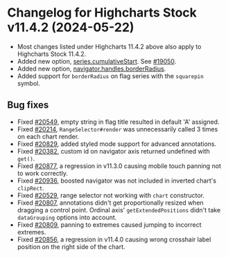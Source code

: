 # Changelog for Highcharts Stock v11.4.2 (2024-05-22)

- Most changes listed under Highcharts 11.4.2 above also apply to Highcharts Stock 11.4.2.
- Added new option, [series.cumulativeStart](https://api.highcharts.com/highstock/series.line.cumulativeStart). See [#19050](https://github.com/highcharts/highcharts/issues/19050).
- Added new option, [navigator.handles.borderRadius](https://api.highcharts.com/highstock/navigator.handles.borderRadius).
- Added support for `borderRadius` on flag series with the `squarepin` symbol.

## Bug fixes
- Fixed [#20549](https://github.com/highcharts/highcharts/issues/20549), empty string in flag title resulted in default 'A' assigned.
- Fixed [#20214](https://github.com/highcharts/highcharts/issues/20214), `RangeSelector#render` was unnecessarily called 3 times on each chart render.
- Fixed [#20829](https://github.com/highcharts/highcharts/issues/20829), added styled mode support for advanced annotations.
- Fixed [#20382](https://github.com/highcharts/highcharts/issues/20382), custom id on navigator axis returned undefined with `get()`.
- Fixed [#20877](https://github.com/highcharts/highcharts/issues/20877), a regression in v11.3.0 causing mobile touch panning not to work correctly.
- Fixed [#20936](https://github.com/highcharts/highcharts/issues/20936), boosted navigator was not included in inverted chart's `clipRect`.
- Fixed [#20529](https://github.com/highcharts/highcharts/issues/20529), range selector not working with `chart` constructor.
- Fixed [#20807](https://github.com/highcharts/highcharts/issues/20807), annotations didn't get proportionally resized when dragging a control point. Ordinal axis' `getExtendedPositions` didn't take `dataGrouping` options into account.
- Fixed [#20809](https://github.com/highcharts/highcharts/issues/20809), panning to extremes caused jumping to incorrect extremes.
- Fixed [#20856](https://github.com/highcharts/highcharts/issues/20856), a regression in v11.4.0 causing wrong crosshair label position on the right side of the chart.

